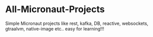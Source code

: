 # All-Micronaut-Projects
Simple Micronaut projects like rest, kafka, DB, reactive, websockets, gtraalvm, native-image etc.. easy for learning!!!
